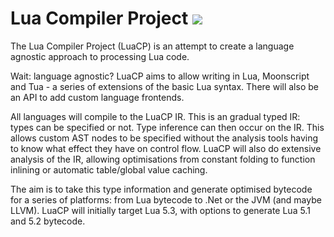 # Lua Compiler Project [![](https://ci.appveyor.com/api/projects/status/p49ub3b610kmi2n6/branch/vnext?svg=true)](https://ci.appveyor.com/project/SquidDev/luacompilerproject/branch/vnext)
The Lua Compiler Project (LuaCP) is an attempt to create a language agnostic approach to processing Lua code.

Wait: language agnostic? LuaCP aims to allow writing in Lua, Moonscript and Tua - a series of extensions of the basic Lua syntax. There will also be an API to add custom language frontends.

All languages will compile to the LuaCP IR. This is an gradual typed IR: types can be specified or not. Type inference can then occur on the IR. This allows custom AST nodes to be specified without the analysis tools having to know what effect they have on control flow. LuaCP will also do extensive analysis of the IR, allowing optimisations from constant folding to function inlining or automatic table/global value caching.

The aim is to take this type information and generate optimised bytecode for a series of platforms: from Lua bytecode to .Net or the JVM (and maybe LLVM). LuaCP will initially target Lua 5.3, with options to generate Lua 5.1 and 5.2 bytecode.

